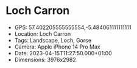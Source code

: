 # Loch Carron

- GPS: 57.402205555555554,-5.484061111111111
- Location: Loch Carron
- Tags: Landscape, Loch, Gorse
- Camera: Apple iPhone 14 Pro Max
- Date: 2023-04-15T11:27:50.000+01:00
- Dimensions: 3976x2982
